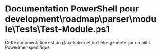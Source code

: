 # Documentation PowerShell pour development\roadmap\parser\module\Tests\Test-Module.ps1

Cette documentation est un placeholder et doit être générée par un outil PowerShell spécifique.

